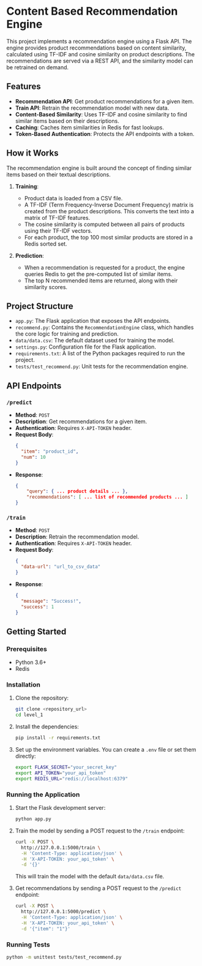 # Content Based Recommendation Engine

This project implements a recommendation engine using a Flask API. The engine provides product recommendations based on content similarity, calculated using TF-IDF and cosine similarity on product descriptions. The recommendations are served via a REST API, and the similarity model can be retrained on demand.

## Features

- **Recommendation API**: Get product recommendations for a given item.
- **Train API**: Retrain the recommendation model with new data.
- **Content-Based Similarity**: Uses TF-IDF and cosine similarity to find similar items based on their descriptions.
- **Caching**: Caches item similarities in Redis for fast lookups.
- **Token-Based Authentication**: Protects the API endpoints with a token.

## How it Works

The recommendation engine is built around the concept of finding similar items based on their textual descriptions.

1.  **Training**:

    - Product data is loaded from a CSV file.
    - A TF-IDF (Term Frequency-Inverse Document Frequency) matrix is created from the product descriptions. This converts the text into a matrix of TF-IDF features.
    - The cosine similarity is computed between all pairs of products using their TF-IDF vectors.
    - For each product, the top 100 most similar products are stored in a Redis sorted set.

2.  **Prediction**:
    - When a recommendation is requested for a product, the engine queries Redis to get the pre-computed list of similar items.
    - The top N recommended items are returned, along with their similarity scores.

## Project Structure

- `app.py`: The Flask application that exposes the API endpoints.
- `recommend.py`: Contains the `RecommendationEngine` class, which handles the core logic for training and prediction.
- `data/data.csv`: The default dataset used for training the model.
- `settings.py`: Configuration file for the Flask application.
- `requirements.txt`: A list of the Python packages required to run the project.
- `tests/test_recommend.py`: Unit tests for the recommendation engine.

## API Endpoints

### `/predict`

- **Method**: `POST`
- **Description**: Get recommendations for a given item.
- **Authentication**: Requires `X-API-TOKEN` header.
- **Request Body**:
  ```json
  {
    "item": "product_id",
    "num": 10
  }
  ```
- **Response**:
  ```json
  {
      "query": { ... product details ... },
      "recommendations": [ ... list of recommended products ... ]
  }
  ```

### `/train`

- **Method**: `POST`
- **Description**: Retrain the recommendation model.
- **Authentication**: Requires `X-API-TOKEN` header.
- **Request Body**:
  ```json
  {
    "data-url": "url_to_csv_data"
  }
  ```
- **Response**:
  ```json
  {
    "message": "Success!",
    "success": 1
  }
  ```

## Getting Started

### Prerequisites

- Python 3.6+
- Redis

### Installation

1.  Clone the repository:

    ```bash
    git clone <repository_url>
    cd level_1
    ```

2.  Install the dependencies:

    ```bash
    pip install -r requirements.txt
    ```

3.  Set up the environment variables. You can create a `.env` file or set them directly:
    ```bash
    export FLASK_SECRET="your_secret_key"
    export API_TOKEN="your_api_token"
    export REDIS_URL="redis://localhost:6379"
    ```

### Running the Application

1.  Start the Flask development server:

    ```bash
    python app.py
    ```

2.  Train the model by sending a POST request to the `/train` endpoint:

    ```bash
    curl -X POST \
      http://127.0.0.1:5000/train \
      -H 'Content-Type: application/json' \
      -H 'X-API-TOKEN: your_api_token' \
      -d '{}'
    ```

    This will train the model with the default `data/data.csv` file.

3.  Get recommendations by sending a POST request to the `/predict` endpoint:
    ```bash
    curl -X POST \
      http://127.0.0.1:5000/predict \
      -H 'Content-Type: application/json' \
      -H 'X-API-TOKEN: your_api_token' \
      -d '{"item": "1"}'
    ```

### Running Tests

```bash
python -m unittest tests/test_recommend.py
```
